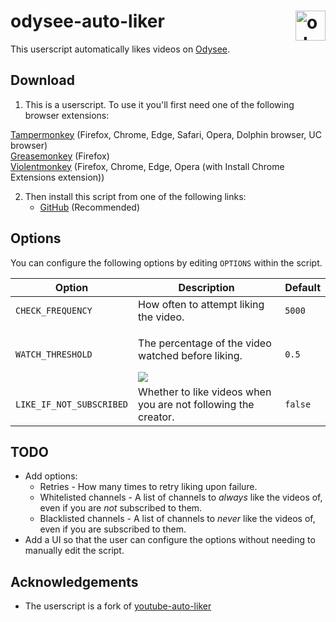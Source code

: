 # odysee-auto-liker <img src="https://raw.githubusercontent.com/Jekabs123/odysee-auto-liker/master/logo.svg" alt="odysee-auto-liker logo" height="48" align="right">

This userscript automatically likes videos on [Odysee](https://odysee.com/).

## Download

1. This is a userscript. To use it you'll first need one of the following browser extensions:

[Tampermonkey](https://www.tampermonkey.net/) (Firefox, Chrome, Edge, Safari, Opera, Dolphin browser, UC browser)  
[Greasemonkey](https://www.greasespot.net/) (Firefox)  
[Violentmonkey](https://violentmonkey.github.io/get-it/) (Firefox, Chrome, Edge, Opera (with Install Chrome Extensions extension))  

2. Then install this script from one of the following links:
   * [GitHub](https://github.com/Jekabs123/odysee-auto-liker/raw/master/odysee-auto-liker.user.js) (Recommended)

## Options

You can configure the following options by editing `OPTIONS` within the script.

Option                   | Description                                                       | Default
------------------------ | ----------------------------------------------------------------- | -------
`CHECK_FREQUENCY`        | How often to attempt liking the video.                            | `5000`
`WATCH_THRESHOLD`        | <p>The percentage of the video watched before liking.</p>![][im1] | `0.5`
`LIKE_IF_NOT_SUBSCRIBED` | Whether to like videos when you are not following the creator.    | `false`

[im1]: readme-images/video-half-watched.png

## TODO

* Add options:
  * Retries - How many times to retry liking upon failure.
  * Whitelisted channels - A list of channels to *always* like the videos of, even if you are *not* subscribed to them.
  * Blacklisted channels - A list of channels to *never* like the videos of, even if you are subscribed to them.
* Add a UI so that the user can configure the options without needing to manually edit the script.

## Acknowledgements

* The userscript is a fork of [youtube-auto-liker](https://github.com/HatScripts/youtube-auto-liker)
